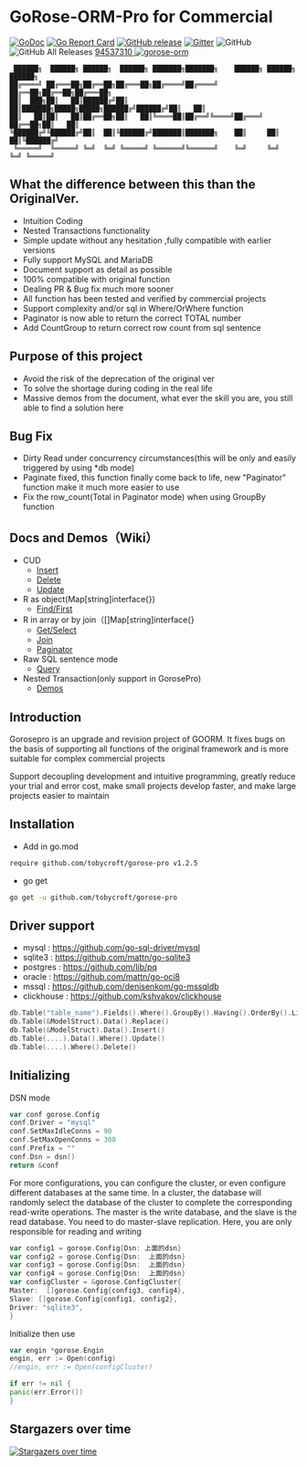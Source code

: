 # GoRose-ORM-Pro for Commercial

[![GoDoc](https://godoc.org/github.com/tobycroft/gorose-pro?status.svg)](https://godoc.org/github.com/tobycroft/gorose-pro)
[![Go Report Card](https://goreportcard.com/badge/github.com/tobycroft/gorose-pro)](https://goreportcard.com/report/github.com/tobycroft/gorose-pro)
[![GitHub release](https://img.shields.io/github/release/tobycroft/gorose.svg)](https://github.com/tobycroft/gorose-pro/releases/latest)
[![Gitter](https://badges.gitter.im/tobycroft/gorose.svg)](https://gitter.im/gorose/wechat)
![GitHub](https://img.shields.io/github/license/tobycroft/gorose?color=blue)
![GitHub All Releases](https://img.shields.io/github/downloads/tobycroft/gorose/total?color=blue)
<a target="_blank" href="https://qm.qq.com/cgi-bin/qm/qr?k=P0R-T6lnM--WHzgvGPnbd58US3IUoDlW&jump_from=webapi">
94537310
<img border="0" src="http://pub.idqqimg.com/wpa/images/group.png" alt="gorose-orm" title="gorose-orm"></a>

~~~
 ██████╗  ██████╗ ██████╗  ██████╗ ███████╗███████╗    ██████╗ ██████╗  ██████╗ 
██╔════╝ ██╔═══██╗██╔══██╗██╔═══██╗██╔════╝██╔════╝    ██╔══██╗██╔══██╗██╔═══██╗
██║  ███╗██║   ██║██████╔╝██║   ██║███████╗█████╗█████╗██████╔╝██████╔╝██║   ██║
██║   ██║██║   ██║██╔══██╗██║   ██║╚════██║██╔══╝╚════╝██╔═══╝ ██╔══██╗██║   ██║
╚██████╔╝╚██████╔╝██║  ██║╚██████╔╝███████║███████╗    ██║     ██║  ██║╚██████╔╝
 ╚═════╝  ╚═════╝ ╚═╝  ╚═╝ ╚═════╝ ╚══════╝╚══════╝    ╚═╝     ╚═╝  ╚═╝ ╚═════╝ 
~~~

## What the difference between this than the OriginalVer.

- Intuition Coding
- Nested Transactions functionality
- Simple update without any hesitation ,fully compatible with earlier versions
- Fully support MySQL and MariaDB
- Document support as detail as possible
- 100% compatible with original function
- Dealing PR & Bug fix much more sooner
- All function has been tested and verified by commercial projects
- Support complexity and/or sql in Where/OrWhere function
- Paginator is now able to return the correct TOTAL number
- Add CountGroup to return correct row count from sql sentence

## Purpose of this project

- Avoid the risk of the deprecation of the original ver
- To solve the shortage during coding in the real life
- Massive demos from the document, what ever the skill you are, you still able to find a solution here

## Bug Fix

- Dirty Read under concurrency circumstances(this will be only and easily triggered by using *db mode)
- Paginate fixed, this function finally come back to life, new "Paginator" function make it much more easier to use
- Fix the row_count(Total in Paginator mode) when using GroupBy function

## Docs and Demos（Wiki）

- CUD
    - [Insert](./wiki/Insert新增数据)
    - [Delete](./wiki/Delete删除数据)
    - [Update](./wiki/Update方法)
- R as object(Map[string]interface{})
    - [Find/First](./wiki/Find-First查询返回Obj对象方法)
- R in array or by join（[]Map[string]interface{}
    - [Get/Select](./wiki/Get-Select方法)
    - [Join](./wiki/Join-Select方法)
    - [Paginator](./wiki/Paginator复杂的子查询分页构建)
- Raw SQL sentence mode
    - [Query](./wiki/Query方法)
- Nested Transaction(only support in GorosePro)
    - [Demos](./wiki/支付环境下复杂的嵌套事务)

## Introduction

Gorosepro is an upgrade and revision project of GOORM. It fixes bugs on the basis of supporting all functions of the original
framework and is more suitable for complex commercial projects

Support decoupling development and intuitive programming, greatly reduce your trial and error cost, make small projects
develop faster, and make large projects easier to maintain

## Installation

- Add in go.mod

```bash
require github.com/tobycroft/gorose-pro v1.2.5
```

- go get

```bash
go get -u github.com/tobycroft/gorose-pro
```

## Driver support

- mysql : https://github.com/go-sql-driver/mysql
- sqlite3 : https://github.com/mattn/go-sqlite3
- postgres : https://github.com/lib/pq
- oracle : https://github.com/mattn/go-oci8
- mssql : https://github.com/denisenkom/go-mssqldb
- clickhouse : https://github.com/kshvakov/clickhouse

```go
db.Table("table_name").Fields().Where().GroupBy().Having().OrderBy().Limit().Select()
db.Table(&ModelStruct).Data().Replace()
db.Table(&ModelStruct).Data().Insert()
db.Table(....).Data().Where().Update()
db.Table(....).Where().Delete()
```

## Initializing

DSN mode

```go
var conf gorose.Config
conf.Driver = "mysql"
conf.SetMaxIdleConns = 90
conf.SetMaxOpenConns = 300
conf.Prefix = ""
conf.Dsn = dsn()
return &conf
```

For more configurations, you can configure the cluster, or even configure different databases at the same time. In a
cluster, the database will randomly select the database of the cluster to complete the corresponding read-write
operations. The master is the write database, and the slave is the read database. You need to do master-slave
replication. Here, you are only responsible for reading and writing

```go
var config1 = gorose.Config{Dsn: 上面的dsn}
var config2 = gorose.Config{Dsn:  上面的dsn}
var config3 = gorose.Config{Dsn:  上面的dsn}
var config4 = gorose.Config{Dsn:  上面的dsn}
var configCluster = &gorose.ConfigCluster{
Master:  []gorose.Config{config3, config4},
Slave: []gorose.Config{config1, config2},
Driver: "sqlite3",
}
```

Initialize then use

```go
var engin *gorose.Engin
engin, err := Open(config)
//engin, err := Open(configCluster)

if err != nil {
panic(err.Error())
}
```

## Stargazers over time

[![Stargazers over time](https://starchart.cc/tobycroft/gorose-pro.svg)](https://starchart.cc/tobycroft/gorose-pro)

